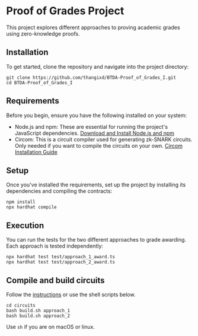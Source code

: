 # Proof of Grades Project

This project explores different approaches to proving academic grades using zero-knowledge proofs.


## Installation

To get started, clone the repository and navigate into the project directory:

```
git clone https://github.com/thangixd/BTDA-Proof_of_Grades_I.git
cd BTDA-Proof_of_Grades_I
``` 

## Requirements

Before you begin, ensure you have the following installed on your system:

* Node.js and npm: These are essential for running the project's JavaScript dependencies.
        [Download and Install Node.js and npm](https://docs.npmjs.com/downloading-and-installing-node-js-and-npm)
* Circom: This is a circuit compiler used for generating zk-SNARK circuits. Only needed if you want to compile the circuits on your own.
        [Circom Installation Guide](https://docs.circom.io/getting-started/installation/)

## Setup
Once you've installed the requirements, set up the project by installing its dependencies and compiling the contracts:

``` 
npm install
npx hardhat compile
```

## Execution

You can run the tests for the two different approaches to grade awarding. Each approach is tested independently:

```
npx hardhat test test/approach_1_award.ts
npx hardhat test test/approach_2_award.ts
```

## Compile and build circuits

Follow the [instructions](https://docs.circom.io/getting-started/compiling-circuits/) or use the shell scripts below.

```
cd circuits
bash build.sh approach_1
bash build.sh approach_2
```

Use `sh` if you are on macOS or linux.